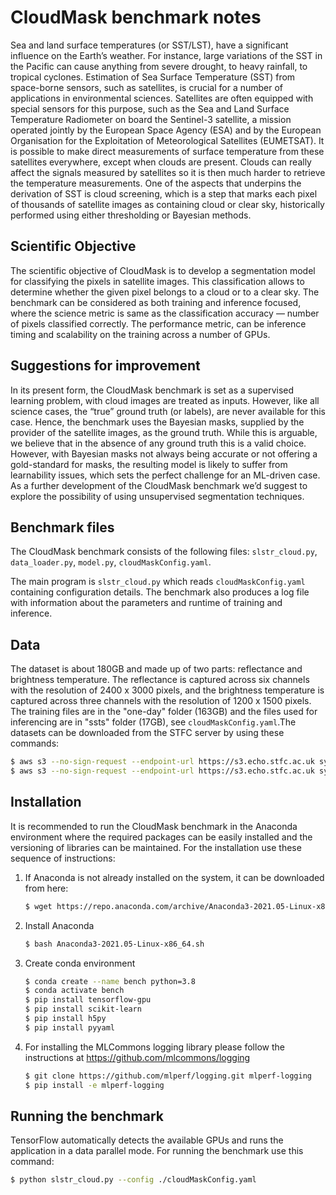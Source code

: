 # CloudMask benchmark notes

Sea and land surface temperatures (or SST/LST), have a significant
influence on the Earth’s weather.  For instance, large variations of
the SST in the Pacific can cause anything from severe drought, to
heavy rainfall, to tropical cyclones. Estimation of Sea Surface
Temperature (SST) from space-borne sensors, such as satellites, is
crucial for a number of applications in environmental
sciences. Satellites are often equipped with special sensors for this
purpose, such as the Sea and Land Surface Temperature Radiometer on
board the Sentinel-3 satellite, a mission operated jointly by the
European Space Agency (ESA) and by the European Organisation for the
Exploitation of Meteorological Satellites (EUMETSAT). It is possible
to make direct measurements of surface temperature from these
satellites everywhere, except when clouds are present.  Clouds can
really affect the signals measured by satellites so it is then much
harder to retrieve the temperature measurements. One of the aspects
that underpins the derivation of SST is cloud screening, which is a
step that marks each pixel of thousands of satellite images as
containing cloud or clear sky, historically performed using either
thresholding or Bayesian methods.

## Scientific Objective

The scientific objective of CloudMask is to develop a segmentation model 
for classifying the pixels in satellite images. This classification allows 
to determine whether the given pixel belongs to a cloud or to a clear sky. 
The benchmark can be considered as both training and inference focused, 
where the science metric is same as the classification accuracy — number 
of pixels classified correctly. The performance metric, can be inference 
timing and scalability on the training across a number of GPUs.

## Suggestions for improvement
In its present form, the CloudMask benchmark is set as a supervised learning 
problem, with cloud images are treated as inputs. However, like all science 
cases, the “true” ground truth (or labels), are never available for this case. 
Hence, the benchmark uses the Bayesian masks, supplied by the provider of the 
satellite images, as the ground truth. While this is arguable, we believe that 
in the absence of any ground truth this is a valid choice. However, with Bayesian 
masks not always being accurate or not offering a gold-standard for masks, the 
resulting model is likely to suffer from learnability issues, which sets the perfect 
challenge for an ML-driven case. As a further development of the CloudMask benchmark 
we’d suggest to explore the possibility of using unsupervised segmentation techniques.

## Benchmark files

The CloudMask benchmark consists of the following files:
`slstr_cloud.py`,
`data_loader.py`,
`model.py`,
`cloudMaskConfig.yaml`.

The main program is `slstr_cloud.py` which reads
`cloudMaskConfig.yaml` containing configuration details.  The
benchmark also produces a log file with information about the
parameters and runtime of training and inference.

## Data

The dataset is about 180GB and made up of two parts: reflectance and
brightness temperature. The reflectance is captured across six
channels with the resolution of 2400 x 3000 pixels, and the brightness
temperature is captured across three channels with the resolution of
1200 x 1500 pixels. The training files are in the "one-day" folder
(163GB) and the files used for inferencing are in "ssts" folder
(17GB), see `cloudMaskConfig.yaml`.The datasets can be downloaded from
the STFC server by using these commands:

```bash
$ aws s3 --no-sign-request --endpoint-url https://s3.echo.stfc.ac.uk sync s3://sciml-datasets/en/cloud_slstr_ds1/one-day
$ aws s3 --no-sign-request --endpoint-url https://s3.echo.stfc.ac.uk sync s3://sciml-datasets/en/cloud_slstr_ds1/ssts
```

## Installation

It is recommended to run the CloudMask benchmark in the Anaconda
environment where the required packages can be easily installed and
the versioning of libraries can be maintained. For the installation
use these sequence of instructions:

1. If Anaconda is not already installed on the system, it can be
   downloaded from here:

   ```bash
   $ wget https://repo.anaconda.com/archive/Anaconda3-2021.05-Linux-x86_64.sh
   ```
 

2. Install Anaconda

   ```bash
   $ bash Anaconda3-2021.05-Linux-x86_64.sh
   ```

3. Create conda environment


   ```bash
   $ conda create --name bench python=3.8
   $ conda activate bench
   $ pip install tensorflow-gpu
   $ pip install scikit-learn
   $ pip install h5py
   $ pip install pyyaml
   ```
   
4. For installing the MLCommons logging library please follow the
   instructions at <https://github.com/mlcommons/logging>

   ```bash
   $ git clone https://github.com/mlperf/logging.git mlperf-logging
   $ pip install -e mlperf-logging
   ```
   
## Running the benchmark

TensorFlow automatically detects the available GPUs and runs the
application in a data parallel mode.  For running the benchmark use
this command:

```bash
$ python slstr_cloud.py --config ./cloudMaskConfig.yaml
```










